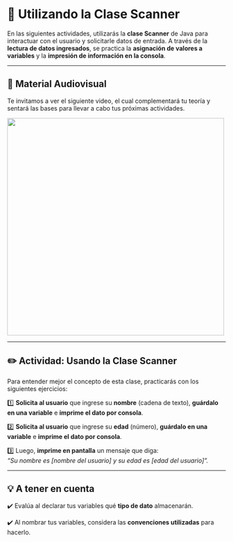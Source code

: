 # 👣 Utilizando la Clase Scanner  

En las siguientes actividades, utilizarás la **clase Scanner** de Java para interactuar con el usuario y solicitarle datos de entrada. A través de la **lectura de datos ingresados**, se practica la **asignación de valores a variables** y la **impresión de información en la consola**.  

---

## 🎥 Material Audiovisual  

Te invitamos a ver el siguiente video, el cual complementará tu teoría y sentará las bases para llevar a cabo tus próximas actividades.  

<a href="https://www.youtube.com/watch?v=KFRtT8ibhLo" target="_blank">
  <img src="https://img.youtube.com/vi/KFRtT8ibhLo/0.jpg" width="500">
</a>

---

## ✏️ Actividad: Usando la Clase Scanner  

Para entender mejor el concepto de esta clase, practicarás con los siguientes ejercicios:  

1️⃣ **Solicita al usuario** que ingrese su **nombre** (cadena de texto), **guárdalo en una variable** e **imprime el dato por consola**.  

2️⃣ **Solicita al usuario** que ingrese su **edad** (número), **guárdalo en una variable** e **imprime el dato por consola**.  

3️⃣ Luego, **imprime en pantalla** un mensaje que diga:  
   _“Su nombre es [nombre del usuario] y su edad es [edad del usuario]”._  

---

## 💡 A tener en cuenta  

✔️ Evalúa al declarar tus variables qué **tipo de dato** almacenarán.  

✔️ Al nombrar tus variables, considera las **convenciones utilizadas** para hacerlo.  
